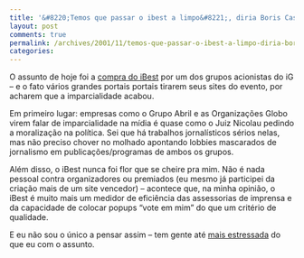 ```yaml
---
title: '&#8220;Temos que passar o ibest a limpo&#8221;, diria Boris Casoy'
layout: post
comments: true
permalink: /archives/2001/11/temos-que-passar-o-ibest-a-limpo-diria-boris-casoy.html
categories:
---
```

O assunto de hoje foi a <a href="http://br.news.yahoo.com/011130/9/1l12.html" >compra do iBest</a> por um dos grupos acionistas do iG &#8211; e o fato vários grandes portais portais tirarem seus sites do evento, por acharem que a imparcialidade acabou.

Em primeiro lugar: empresas como o Grupo Abril e as Organizações Globo virem falar de imparcialidade na mídia é quase como o Juiz Nicolau pedindo a moralização na política. Sei que há trabalhos jornalísticos sérios nelas, mas não preciso chover no molhado apontando lobbies mascarados de jornalismo em publicações/programas de ambos os grupos.

Além disso, o iBest nunca foi flor que se cheire pra mim. Não é nada pessoal contra organizadores ou premiados (eu mesmo já participei da criação mais de um site vencedor) &#8211; acontece que, na minha opinião, o iBest é muito mais um medidor de eficiência das assessorias de imprensa e da capacidade de colocar popups &#8220;vote em mim&#8221; do que um critério de qualidade.

E eu não sou o único a pensar assim &#8211; tem gente até <a href="http://www.cocadaboa.com.br/Textos/criticaweb_ibest.htm" >mais estressada</a> do que eu com o assunto.